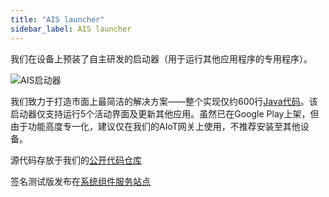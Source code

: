 ```yaml
---
title: "AIS launcher"
sidebar_label: AIS launcher
---
```


我们在设备上预装了自主研发的启动器（用于运行其他应用程序的专用程序）。

![AIS启动器](/img/en/frontend/ais_launcher_apk_screen.png)

我们致力于打造市面上最简洁的解决方案——整个实现仅约600行[Java代码](https://github.com/sviete/AIS-launcher)。该启动器仅支持运行5个活动界面及更新其他应用。虽然已在Google Play上架，但由于功能高度专一化，建议仅在我们的AIoT网关上使用，不推荐安装至其他设备。

源代码存放于我们的[公开代码仓库](https://github.com/sviete/AIS-launcher)

签名测试版发布在[系统组件服务站点](https://powiedz.co/ota/)